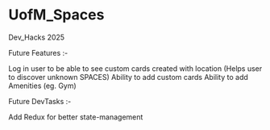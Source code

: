 # UofM_Spaces
Dev_Hacks 2025


Future Features :-

Log in user to be able to see custom cards created with location (Helps user to discover unknown SPACES)
Ability to add custom cards
Ability to add Amenities (eg. Gym)



Future DevTasks :-

Add Redux for better state-management

